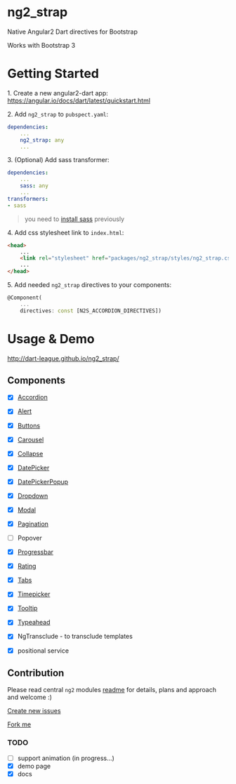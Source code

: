 # ng2_strap

Native Angular2 Dart directives for Bootstrap

Works with Bootstrap 3

# Getting Started

1\. Create a new angular2-dart app: https://angular.io/docs/dart/latest/quickstart.html

2\. Add `ng2_strap` to `pubspect.yaml`:
    
```yaml
dependencies:
    ...
    ng2_strap: any
    ...
```

3\. (Optional) Add sass transformer:

```yaml
dependencies:
    ...
    sass: any
    ...
transformers:
- sass
```

> you need to [install sass](http://sass-lang.com/install) previously


4\. Add css stylesheet link to `index.html`:

```html
<head>
    ...
    <link rel="stylesheet" href="packages/ng2_strap/styles/ng2_strap.css">
    ...
</head>
```

5\. Add needed `ng2_strap` directives to your components:

```dart
@Component(
    ...
    directives: const [N2S_ACCORDION_DIRECTIVES])
```

# Usage & Demo

http://dart-league.github.io/ng2_strap/

## Components

- [x] [Accordion](http://dart-league.github.io/ng2_strap/#accordion)
- [x] [Alert](http://dart-league.github.io/ng2_strap/#accordion)
- [x] [Buttons](http://dart-league.github.io/ng2_strap/#accordion)
- [x] [Carousel](http://dart-league.github.io/ng2_strap/#accordion)
- [x] [Collapse](http://dart-league.github.io/ng2_strap/#accordion)
- [x] [DatePicker](http://dart-league.github.io/ng2_strap/#accordion)
- [x] [DatePickerPopup](http://dart-league.github.io/ng2_strap/#accordion)
- [x] [Dropdown](http://dart-league.github.io/ng2_strap/#accordion)
- [x] [Modal](http://dart-league.github.io/ng2_strap/#modal)
- [x] [Pagination](http://dart-league.github.io/ng2_strap/#accordion)
- [ ] Popover
- [x] [Progressbar](http://dart-league.github.io/ng2_strap/#accordion)
- [x] [Rating](http://dart-league.github.io/ng2_strap/#accordion)
- [x] [Tabs](http://dart-league.github.io/ng2_strap/#accordion)
- [x] [Timepicker](http://dart-league.github.io/ng2_strap/#accordion)
- [x] [Tooltip](http://dart-league.github.io/ng2_strap/#accordion)
- [x] [Typeahead](http://dart-league.github.io/ng2_strap/#accordion)

- [x] NgTransclude - to transclude templates
- [x] positional service

## Contribution

Please read central `ng2` modules [readme](https://github.com/valor-software/ng2-plans) for details, plans and approach and welcome :)

[Create new issues](https://github.com/luisvt/ng2_strap/issues/new)

[Fork me](https://github.com/luisvt/ng2_strap/issues#fork-destination-box)


### TODO
- [ ] support animation  (in progress...)
- [x] demo page
- [x] docs
